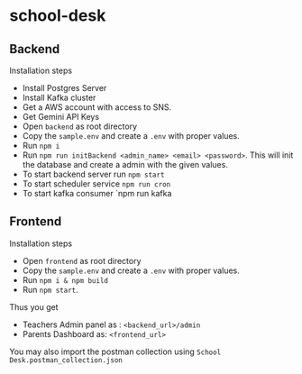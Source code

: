 # school-desk

## Backend

Installation steps

- Install Postgres Server
- Install Kafka cluster
- Get a AWS account with access to SNS.
- Get Gemini API Keys
- Open `backend` as root directory
- Copy the `sample.env` and create a `.env` with proper values.
- Run `npm i`
- Run `npm run initBackend <admin_name> <email> <password>`. This will init the database and create a admin with the given values.
- To start backend server run `npm start`
- To start scheduler service `npm run cron`
- To start kafka consumer `npm run kafka


## Frontend

Installation steps

- Open `frontend` as root directory
- Copy the `sample.env` and create a `.env` with proper values.
- Run `npm i & npm build`
- Run `npm start`. 


Thus you get

- Teachers Admin panel as : `<backend_url>/admin`
- Parents Dashboard as: `<frontend_url>`

You may also import the postman collection using `School Desk.postman_collection.json`

